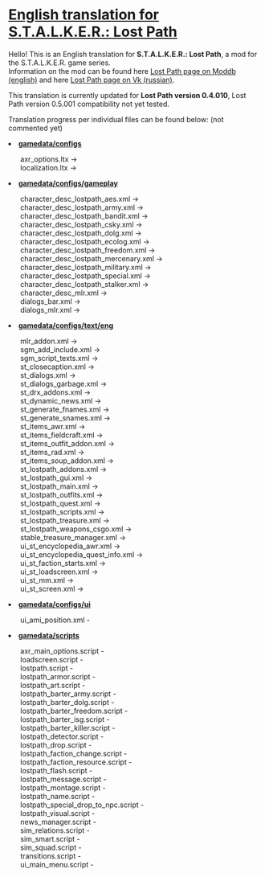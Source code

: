 <h1><a href="https://github.com/thorbits/lost-path-english-translation">English translation for S.T.A.L.K.E.R.: Lost Path</a></h1>

<p>Hello! This is an English translation for <b>S.T.A.L.K.E.R.: Lost Path</b>, a mod for the S.T.A.L.K.E.R. game series.<br>
Information on the mod can be found here <a href="http://www.moddb.com/mods/lost-path">Lost Path page on Moddb (english)</a> and here <a href="http://vk.com/lp_coc">Lost Path page on Vk (russian)</a>.</p>

<p>This translation is currently updated for <b>Lost Path version 0.4.010</b>, Lost Path version 0.5.001 compatibility not yet tested.</p>

<p>Translation progress per individual files can be found below: (not commented yet)</p>

<p><strong><li><a href="https://github.com/thorbits/lost-path-english-translation/tree/master/gamedata/configs">gamedata/configs</a></strong></p>
<ul>
axr_options.ltx &rarr;
<br>
localization.ltx &rarr;
<br></ul>

<p><li><strong><a href="https://github.com/thorbits/lost-path-english-translation/tree/master/gamedata/configs/gameplay">gamedata/configs/gameplay</a></strong></p>
<ul style="list-style-type:circle">
character_desc_lostpath_aes.xml &rarr;
<br>
character_desc_lostpath_army.xml &rarr;
<br>
character_desc_lostpath_bandit.xml &rarr;
<br>
character_desc_lostpath_csky.xml &rarr;
<br>
character_desc_lostpath_dolg.xml &rarr;
<br>
character_desc_lostpath_ecolog.xml &rarr;
<br>
character_desc_lostpath_freedom.xml &rarr;
<br>
character_desc_lostpath_mercenary.xml &rarr;
<br>
character_desc_lostpath_military.xml &rarr;
<br>
character_desc_lostpath_special.xml &rarr;
<br>
character_desc_lostpath_stalker.xml &rarr;
<br>
character_desc_mlr.xml &rarr;
<br>
dialogs_bar.xml &rarr;
<br>
dialogs_mlr.xml &rarr;
<br></ul></li>

<p><li><strong><a href="https://github.com/thorbits/lost-path-english-translation/tree/master/gamedata/configs/text/eng">gamedata/configs/text/eng</a></strong></p>
<ul style="list-style-type:circle">
mlr_addon.xml &rarr;
<br>
sgm_add_include.xml &rarr;
<br>
sgm_script_texts.xml &rarr;
<br>
st_closecaption.xml &rarr;
<br>
st_dialogs.xml &rarr;
<br>
st_dialogs_garbage.xml &rarr;
<br>
st_drx_addons.xml &rarr;
<br>
st_dynamic_news.xml &rarr;
<br>
st_generate_fnames.xml &rarr;
<br>
st_generate_snames.xml &rarr;
<br>
st_items_awr.xml &rarr;
<br>
st_items_fieldcraft.xml &rarr;
<br>
st_items_outfit_addon.xml &rarr;
<br>
st_items_rad.xml &rarr;
<br>
st_items_soup_addon.xml &rarr;
<br>
st_lostpath_addons.xml &rarr;
<br>
st_lostpath_gui.xml &rarr;
<br>
st_lostpath_main.xml &rarr;
<br>
st_lostpath_outfits.xml &rarr;
<br>
st_lostpath_quest.xml &rarr;
<br>
st_lostpath_scripts.xml &rarr;
<br>
st_lostpath_treasure.xml &rarr;
<br>
st_lostpath_weapons_csgo.xml &rarr;
<br>
stable_treasure_manager.xml &rarr;
<br>
ui_st_encyclopedia_awr.xml &rarr;
<br>
ui_st_encyclopedia_quest_info.xml &rarr;
<br>
ui_st_faction_starts.xml &rarr;
<br>
ui_st_loadscreen.xml &rarr;
<br>
ui_st_mm.xml &rarr;
<br>
ui_st_screen.xml &rarr;
<br></ul></li>

<p><li><strong><a href="https://github.com/thorbits/lost-path-english-translation/tree/master/gamedata/configs/ui">gamedata/configs/ui</a></strong></p>
<ul style="list-style-type:circle">
ui_ami_position.xml                   - 
<br></ul></li>

<p><strong><li><a href="https://github.com/thorbits/lost-path-english-translation/tree/master/gamedata/scripts">gamedata/scripts</a></strong></p>
<ul style="list-style-type:circle">
axr_main_options.script               - 
<br>
loadscreen.script                     - 
<br>
lostpath.script                       - 
<br>
lostpath_armor.script                 - 
<br>
lostpath_art.script                   - 
<br>
lostpath_barter_army.script           - 
<br>
lostpath_barter_dolg.script           - 
<br>
lostpath_barter_freedom.script        - 
<br>
lostpath_barter_isg.script            - 
<br>
lostpath_barter_killer.script         - 
<br>
lostpath_detector.script              - 
<br>
lostpath_drop.script                  - 
<br>
lostpath_faction_change.script        - 
<br>
lostpath_faction_resource.script      - 
<br>
lostpath_flash.script                 - 
<br>
lostpath_message.script               - 
<br>
lostpath_montage.script               - 
<br>
lostpath_name.script                  - 
<br>
lostpath_special_drop_to_npc.script   - 
<br>
lostpath_visual.script                - 
<br>
news_manager.script                   - 
<br>
sim_relations.script                  - 
<br>
sim_smart.script                      - 
<br>
sim_squad.script                      - 
<br>
transitions.script                    - 
<br>
ui_main_menu.script                   - 
<br></ul></li>
